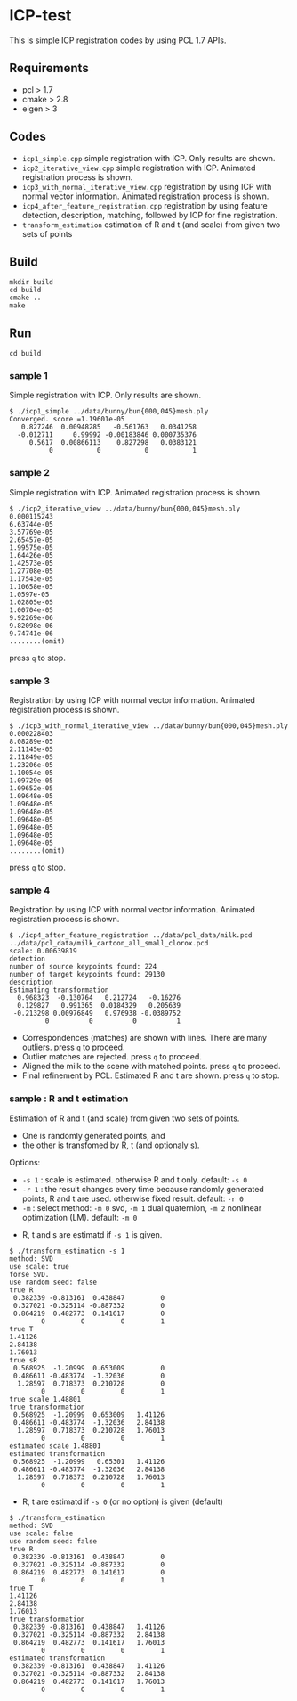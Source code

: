 ICP-test
========

This is simple ICP registration codes by using PCL 1.7 APIs.

Requirements
------------
- pcl > 1.7
- cmake > 2.8
- eigen > 3

Codes
-----
- `icp1_simple.cpp`
  simple registration with ICP. Only results are shown.
- `icp2_iterative_view.cpp`
  simple registration with ICP. Animated registration process is shown.
- `icp3_with_normal_iterative_view.cpp`
  registration by using ICP with normal vector information. Animated registration process is shown.
- `icp4_after_feature_registration.cpp`
  registration by using feature detection, description, matching, followed by ICP for fine registration.
- `transform_estimation`
  estimation of R and t (and scale) from given two sets of points

Build
-----

```
mkdir build
cd build
cmake ..
make
```

Run
----

```
cd build
```

### sample 1

Simple registration with ICP. Only results are shown.

```
$ ./icp1_simple ../data/bunny/bun{000,045}mesh.ply 
Converged. score =1.19601e-05
   0.827246  0.00948285   -0.561763   0.0341258
  -0.012711     0.99992 -0.00183846 0.000735376
     0.5617  0.00866113    0.827298   0.0383121
          0           0           0           1
```

### sample 2

Simple registration with ICP. Animated registration process is shown.

```
$ ./icp2_iterative_view ../data/bunny/bun{000,045}mesh.ply 
0.000115243
6.63744e-05
3.57769e-05
2.65457e-05
1.99575e-05
1.64426e-05
1.42573e-05
1.27708e-05
1.17543e-05
1.10658e-05
1.0597e-05
1.02805e-05
1.00704e-05
9.92269e-06
9.82098e-06
9.74741e-06
........(omit)
```
press `q` to stop.


### sample 3

Registration by using ICP with normal vector information. Animated registration process is shown.

```
$ ./icp3_with_normal_iterative_view ../data/bunny/bun{000,045}mesh.ply 
0.000228403
8.08289e-05
2.11145e-05
2.11849e-05
1.23206e-05
1.10054e-05
1.09729e-05
1.09652e-05
1.09648e-05
1.09648e-05
1.09648e-05
1.09648e-05
1.09648e-05
1.09648e-05
1.09648e-05
........(omit)
```
press `q` to stop.


### sample 4

Registration by using ICP with normal vector information. Animated registration process is shown.

```
$ ./icp4_after_feature_registration ../data/pcl_data/milk.pcd ../data/pcl_data/milk_cartoon_all_small_clorox.pcd 
scale: 0.00639819
detection
number of source keypoints found: 224
number of target keypoints found: 29130
description
Estimating transformation
  0.968323  -0.130764   0.212724   -0.16276
  0.129827   0.991365  0.0184329   0.205639
 -0.213298 0.00976849   0.976938 -0.0389752
         0          0          0          1
```

+ Correspondences (matches) are shown with lines.
  There  are many outliers.
  press `q` to proceed.
+ Outlier matches are rejected.
  press `q` to proceed.
+ Aligned the milk to the scene with matched points.
  press `q` to proceed.
+ Final refinement by PCL.
  Estimated R and t are shown.
  press `q` to stop.




### sample : R and t estimation

Estimation of R and t (and scale) from given two sets of points.
- One is randomly generated points, and 
- the other is transfomed by R, t (and optionaly s).

Options:
- `-s 1` : scale is estimated. otherwise R and t only. default: `-s 0`
- `-r 1` : the result changes every time because randomly generated points, R and t are used. otherwise fixed result. default: `-r 0`
- `-m` : select method: `-m 0` svd, `-m 1` dual quaternion, `-m 2` nonlinear optimization (LM). default: `-m 0`

+ R, t and s are estimatd if `-s 1` is given.

```
$ ./transform_estimation -s 1
method: SVD
use scale: true
forse SVD.
use random seed: false
true R
 0.382339 -0.813161  0.438847         0
 0.327021 -0.325114 -0.887332         0
 0.864219  0.482773  0.141617         0
        0         0         0         1
true T
1.41126
2.84138
1.76013
true sR
 0.568925  -1.20999  0.653009         0
 0.486611 -0.483774  -1.32036         0
  1.28597  0.718373  0.210728         0
        0         0         0         1
true scale 1.48801
true transformation
 0.568925  -1.20999  0.653009   1.41126
 0.486611 -0.483774  -1.32036   2.84138
  1.28597  0.718373  0.210728   1.76013
        0         0         0         1
estimated scale 1.48801
estimated transformation 
 0.568925  -1.20999   0.65301   1.41126
 0.486611 -0.483774  -1.32036   2.84138
  1.28597  0.718373  0.210728   1.76013
        0         0         0         1
```


+ R, t are estimatd if `-s 0` (or no option) is given (default)

```
$ ./transform_estimation
method: SVD
use scale: false
use random seed: false
true R
 0.382339 -0.813161  0.438847         0
 0.327021 -0.325114 -0.887332         0
 0.864219  0.482773  0.141617         0
        0         0         0         1
true T
1.41126
2.84138
1.76013
true transformation
 0.382339 -0.813161  0.438847   1.41126
 0.327021 -0.325114 -0.887332   2.84138
 0.864219  0.482773  0.141617   1.76013
        0         0         0         1
estimated transformation 
 0.382339 -0.813161  0.438847   1.41126
 0.327021 -0.325114 -0.887332   2.84138
 0.864219  0.482773  0.141617   1.76013
        0         0         0         1
```
